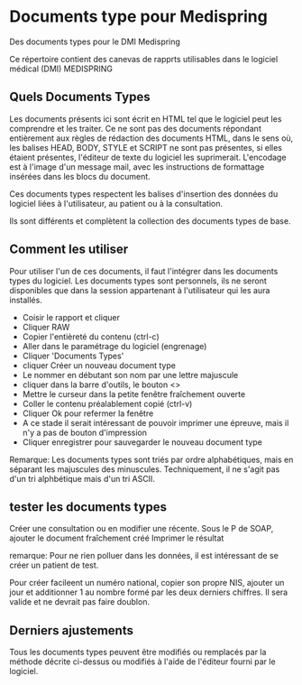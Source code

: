 # Documents type pour Medispring

Des documents types pour le DMI Medispring

Ce répertoire contient des canevas de rapprts utilisables dans le logiciel médical (DMI) MEDISPRING

## Quels Documents Types

Les documents présents ici sont écrit en HTML tel que le logiciel peut les comprendre et les traiter.
Ce ne sont pas des documents répondant entièrement aux règles de rédaction des documents HTML, dans le sens où, les balises HEAD, BODY, STYLE et SCRIPT ne sont pas présentes, si elles étaient présentes, l'éditeur de texte du logiciel les suprimerait.  L'encodage est à l'image d'un message mail, avec les instructions de formattage insérées dans les blocs du document.

Ces documents types respectent les balises d'insertion des données du logiciel liées à l'utilisateur, au patient ou à la consultation.

Ils sont différents et complètent la collection des documents types de base.

## Comment les utiliser

Pour utiliser l'un de ces documents, il faut l'intégrer dans les documents types du logiciel.
Les documents types sont personnels, ils ne seront disponibles que dans la session appartenant à l'utilisateur qui les aura installés.

- Coisir le rapport et cliquer
- Cliquer RAW
- Copier l'entièreté du contenu (ctrl-c)
- Aller dans le paramétrage du logiciel (engrenage)
- Cliquer 'Documents Types'
- cliquer Créer un nouveau document type
- Le nommer en débutant son nom par une lettre majuscule
- cliquer dans la barre d'outils, le bouton <>
- Mettre le curseur dans la petite fenêtre fraîchement ouverte
- Coller le contenu préalablement copié (ctrl-v)
- Cliquer Ok pour refermer la fenêtre
- A ce stade il serait intéressant de pouvoir imprimer une épreuve, mais il n'y a pas de bouton d'impression
- Cliquer enregistrer pour sauvegarder le nouveau document type

Remarque:
Les documents types sont triés par ordre alphabétiques, mais en séparant les majuscules des minuscules.  Techniquement, il ne s'agit pas d'un tri alphbétique mais d'un tri ASCII.

## tester les documents types

Créer une consultation ou en modifier une récente.
Sous le P de SOAP, ajouter le document fraîchement créé
Imprimer le résultat

remarque:
Pour ne rien polluer dans les données, il est intéressant de se créer un patient de test.

Pour créer facileent un numéro national, copier son propre NIS, ajouter un jour et additionner 1 au nombre formé par les deux derniers chiffres.  Il sera valide et ne devrait pas faire doublon.

## Derniers ajustements

Tous les documents types peuvent être modifiés ou remplacés par la méthode décrite ci-dessus ou modifiés à l'aide de l'éditeur fourni par le logiciel.
